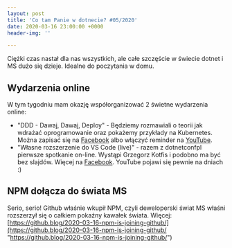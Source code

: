 ```yaml
---
layout: post
title: 'Co tam Panie w dotnecie? #05/2020'
date: 2020-03-16 23:00:00 +0000
header-img: ''

---
```

Ciężki czas nastał dla nas wszystkich, ale całe szczęście w świecie dotnet i MS dużo się dzieje. Idealne do poczytania w domu.

## Wydarzenia online

W tym tygodniu mam okazję współorganizować 2 świetne wydarzenia online:

* "DDD - Dawaj, Dawaj, Deploy" - Będziemy rozmawiali o teorii jak wdrażać oprogramowanie oraz pokażemy przykłady na Kubernetes. Można zapisać się na [Facebook](https://www.facebook.com/events/500716470613535/) albo włączyć reminder na [YouTube](https://www.youtube.com/watch?v=-WcwG_h2Wj8).
* "Własne rozszerzenie do VS Code (live)" - razem z dotnetconfpl pierwsze spotkanie on-line. Wystąpi Grzegorz Kotfis i podobno ma być bez slajdów. Więcej na [Facebook](https://www.facebook.com/events/215680743118997/). YouTube pojawi się pewnie na dniach :)

## NPM dołącza do świata MS

Serio, serio! Github właśnie wkupił NPM, czyli deweloperski świat MS właśni rozszerzył się o całkiem pokaźny kawałek świata. Więcej: [https://github.blog/2020-03-16-npm-is-joining-github/](https://github.blog/2020-03-16-npm-is-joining-github/ "https://github.blog/2020-03-16-npm-is-joining-github/")

## 